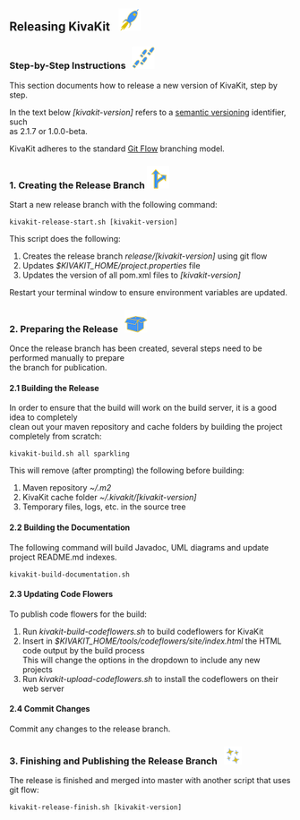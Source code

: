 ## Releasing KivaKit &nbsp; ![](../images/rocket-40.png)

### Step-by-Step Instructions &nbsp; ![](../images/footprints-40.png)

This section documents how to release a new version of KivaKit, step by step.

In the text below *\[kivakit-version\]* refers to a [semantic versioning](https://semver.org) identifier, such  
as 2.1.7 or 1.0.0-beta.

KivaKit adheres to the standard [Git Flow](https://www.atlassian.com/git/tutorials/comparing-workflows/gitflow-workflow) branching model.

### 1. Creating the Release Branch ![](../images/branch-40.png)

Start a new release branch with the following command:

    kivakit-release-start.sh [kivakit-version]

This script does the following:

1. Creates the release branch *release/[kivakit-version\]* using git flow
2. Updates *$KIVAKIT_HOME/project.properties* file
3. Updates the version of all pom.xml files to *[kivakit-version]*

Restart your terminal window to ensure environment variables are updated.

### 2. Preparing the Release &nbsp; ![](../images/box-40.png)

Once the release branch has been created, several steps need to be performed manually to prepare  
the branch for publication.

#### 2.1 Building the Release

In order to ensure that the build will work on the build server, it is a good idea to completely  
clean out your maven repository and cache folders by building the project completely from scratch:

    kivakit-build.sh all sparkling

This will remove (after prompting) the following before building:

1. Maven repository *~/.m2*
2. KivaKit cache folder *~/.kivakit/\[kivakit-version\]*
3. Temporary files, logs, etc. in the source tree

#### 2.2 Building the Documentation

The following command will build Javadoc, UML diagrams and update project README.md indexes.

    kivakit-build-documentation.sh

#### 2.3 Updating Code Flowers

To publish code flowers for the build:

1. Run *kivakit-build-codeflowers.sh* to build codeflowers for KivaKit
2. Insert in *$KIVAKIT\_HOME/tools/codeflowers/site/index.html* the HTML code output by the build process   
   This will change the options in the dropdown to include any new projects
3. Run *kivakit-upload-codeflowers.sh* to install the codeflowers on their web server

#### 2.4 Commit Changes

Commit any changes to the release branch.

### 3. Finishing and Publishing the Release Branch &nbsp;  ![](../images/stars-32.png)

The release is finished and merged into master with another script that uses git flow:

    kivakit-release-finish.sh [kivakit-version]

